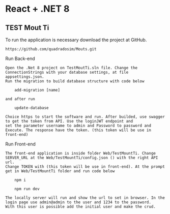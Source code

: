 # React + .NET 8

## TEST Mout Ti

To run the application is necessary download the project at GitHub.

	https://github.com/quadradosim/Mouts.git

Run Back-end
	
	Open the .Net 8 project on TestMoutTi.sln file. Change the ConnectionStrings with your database settings, at file appsettings.json.
	Run the migration to build database structure with code below 

		add-migration [name]
		
	and after run

		update-database
		
	Choice https to start the software and run. After builded, use swagger to get the token from API. Use the loginJWT endpoint and
	set the parameter username to admin and Password to password and Execute. The response have the token. (this token will be use in front-end)
		
Run Front-end

	The front-end application is inside folder Web/TestMountTi. Change SERVER_URL at the Web/TestMountTi/config.json () with the right API url. 
	Change TOKEN with (this token will be use in front-end). At the prompt get in Web/TestMountTi folder and run code below
	
		npm i
		
		npm run dev
		
	The locally server will run and show the url to set in browser. In the login page use admin@admin to the user and 1234 to the password.
	With this user is possible add the initial user and make the crud.